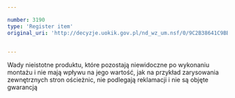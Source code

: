 ```yaml
---

number: 3190
type: 'Register item'
original_uri: 'http://decyzje.uokik.gov.pl/nd_wz_um.nsf/0/9C2B38641C9BBFBDC12579FF003714FE?OpenDocument'


---
```


Wady nieistotne produktu, które pozostają niewidoczne po wykonaniu montażu i nie mają wpływu na jego wartość, jak na przykład zarysowania zewnętrznych stron ościeżnic, nie podlegają reklamacji i nie są objęte gwarancją
